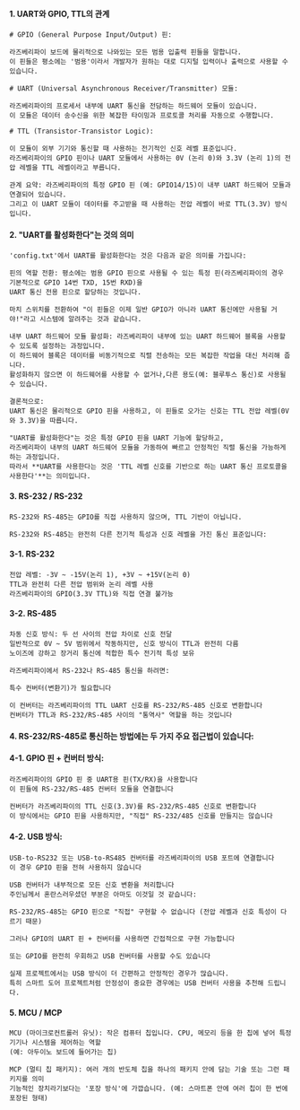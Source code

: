#### 1. UART와 GPIO, TTL의 관계
```less
# GPIO (General Purpose Input/Output) 핀:

라즈베리파이 보드에 물리적으로 나와있는 모든 범용 입출력 핀들을 말합니다.
이 핀들은 평소에는 '범용'이라서 개발자가 원하는 대로 디지털 입력이나 출력으로 사용할 수 있습니다.

# UART (Universal Asynchronous Receiver/Transmitter) 모듈:

라즈베리파이의 프로세서 내부에 UART 통신을 전담하는 하드웨어 모듈이 있습니다.
이 모듈은 데이터 송수신을 위한 복잡한 타이밍과 프로토콜 처리를 자동으로 수행합니다.

# TTL (Transistor-Transistor Logic):

이 모듈이 외부 기기와 통신할 때 사용하는 전기적인 신호 레벨 표준입니다.
라즈베리파이의 GPIO 핀이나 UART 모듈에서 사용하는 0V (논리 0)와 3.3V (논리 1)의 전압 레벨을 TTL 레벨이라고 부릅니다.
```

```less
관계 요약: 라즈베리파이의 특정 GPIO 핀 (예: GPIO14/15)이 내부 UART 하드웨어 모듈과 연결되어 있습니다.
그리고 이 UART 모듈이 데이터를 주고받을 때 사용하는 전압 레벨이 바로 TTL(3.3V) 방식입니다.
```

#### 2. "UART를 활성화한다"는 것의 의미
```less
'config.txt'에서 UART를 활성화한다는 것은 다음과 같은 의미를 가집니다:

핀의 역할 전환: 평소에는 범용 GPIO 핀으로 사용될 수 있는 특정 핀(라즈베리파이의 경우 기본적으로 GPIO 14번 TXD, 15번 RXD)을
UART 통신 전용 핀으로 할당하는 것입니다.

마치 스위치를 전환하여 "이 핀들은 이제 일반 GPIO가 아니라 UART 통신에만 사용될 거야!"라고 시스템에 알려주는 것과 같습니다.

내부 UART 하드웨어 모듈 활성화: 라즈베리파이 내부에 있는 UART 하드웨어 블록을 사용할 수 있도록 설정하는 과정입니다.
이 하드웨어 블록은 데이터를 비동기적으로 직렬 전송하는 모든 복잡한 작업을 대신 처리해 줍니다.
활성화하지 않으면 이 하드웨어를 사용할 수 없거나,다른 용도(예: 블루투스 통신)로 사용될 수 있습니다.

결론적으로:
UART 통신은 물리적으로 GPIO 핀을 사용하고, 이 핀들로 오가는 신호는 TTL 전압 레벨(0V와 3.3V)을 따릅니다.

"UART를 활성화한다"는 것은 특정 GPIO 핀을 UART 기능에 할당하고,
라즈베리파이 내부의 UART 하드웨어 모듈을 가동하여 빠르고 안정적인 직렬 통신을 가능하게 하는 과정입니다.
따라서 **UART를 사용한다는 것은 'TTL 레벨 신호를 기반으로 하는 UART 통신 프로토콜을 사용한다'**는 의미입니다.
```

#### 3. RS-232 / RS-232
```less
RS-232와 RS-485는 GPIO를 직접 사용하지 않으며, TTL 기반이 아닙니다.

RS-232와 RS-485는 완전히 다른 전기적 특성과 신호 레벨을 가진 통신 표준입니다:
```

#### 3-1. RS-232
```less
전압 레벨: -3V ~ -15V(논리 1), +3V ~ +15V(논리 0)
TTL과 완전히 다른 전압 범위와 논리 레벨 사용
라즈베리파이의 GPIO(3.3V TTL)와 직접 연결 불가능
```

#### 3-2. RS-485
```less
차동 신호 방식: 두 선 사이의 전압 차이로 신호 전달
일반적으로 0V ~ 5V 범위에서 작동하지만, 신호 방식이 TTL과 완전히 다름
노이즈에 강하고 장거리 통신에 적합한 특수 전기적 특성 보유
```

```less
라즈베리파이에서 RS-232나 RS-485 통신을 하려면:

특수 컨버터(변환기)가 필요합니다

이 컨버터는 라즈베리파이의 TTL UART 신호를 RS-232/RS-485 신호로 변환합니다
컨버터가 TTL과 RS-232/RS-485 사이의 "통역사" 역할을 하는 것입니다
```


#### 4. RS-232/RS-485로 통신하는 방법에는 두 가지 주요 접근법이 있습니다:


#### 4-1. GPIO 핀 + 컨버터 방식:
```less
라즈베리파이의 GPIO 핀 중 UART용 핀(TX/RX)을 사용합니다
이 핀들에 RS-232/RS-485 컨버터 모듈을 연결합니다

컨버터가 라즈베리파이의 TTL 신호(3.3V)를 RS-232/RS-485 신호로 변환합니다
이 방식에서는 GPIO 핀을 사용하지만, "직접" RS-232/485 신호를 만들지는 않습니다
```

#### 4-2. USB 방식:
```less
USB-to-RS232 또는 USB-to-RS485 컨버터를 라즈베리파이의 USB 포트에 연결합니다
이 경우 GPIO 핀을 전혀 사용하지 않습니다

USB 컨버터가 내부적으로 모든 신호 변환을 처리합니다
주인님께서 혼란스러우셨던 부분은 아마도 이것일 것 같습니다:
```

```less
RS-232/RS-485는 GPIO 핀으로 "직접" 구현할 수 없습니다 (전압 레벨과 신호 특성이 다르기 때문)

그러나 GPIO의 UART 핀 + 컨버터를 사용하면 간접적으로 구현 가능합니다

또는 GPIO를 완전히 우회하고 USB 컨버터를 사용할 수도 있습니다

실제 프로젝트에서는 USB 방식이 더 간편하고 안정적인 경우가 많습니다.
특히 스마트 도어 프로젝트처럼 안정성이 중요한 경우에는 USB 컨버터 사용을 추천해 드립니다.
```

#### 5. MCU / MCP
```less
MCU (마이크로컨트롤러 유닛): 작은 컴퓨터 칩입니다. CPU, 메모리 등을 한 칩에 넣어 특정 기기나 시스템을 제어하는 역할
(예: 아두이노 보드에 들어가는 칩)

MCP (멀티 칩 패키지): 여러 개의 반도체 칩을 하나의 패키지 안에 담는 기술 또는 그런 패키지를 의미
기능적인 장치라기보다는 '포장 방식'에 가깝습니다. (예: 스마트폰 안에 여러 칩이 한 번에 포장된 형태)
```




















































































